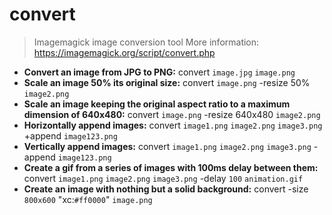 # convert
> Imagemagick image conversion tool
> More information: <https://imagemagick.org/script/convert.php>
- **Convert an image from JPG to PNG:**
convert `image.jpg` `image.png`
- **Scale an image 50% its original size:**
convert `image.png` -resize 50% `image2.png`
- **Scale an image keeping the original aspect ratio to a maximum dimension of 640x480:**
convert `image.png` -resize 640x480 `image2.png`
- **Horizontally append images:**
convert `image1.png` `image2.png` `image3.png` +append `image123.png`
- **Vertically append images:**
convert `image1.png` `image2.png` `image3.png` -append `image123.png`
- **Create a gif from a series of images with 100ms delay between them:**
convert `image1.png` `image2.png` `image3.png` -delay `100` `animation.gif`
- **Create an image with nothing but a solid background:**
convert -size `800x600` "xc:`#ff0000`" `image.png`
